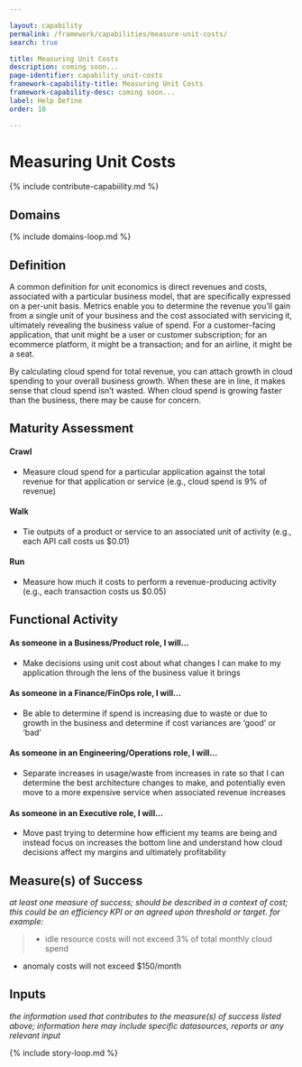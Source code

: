 ```yaml
---

layout: capability
permalink: /framework/capabilities/measure-unit-costs/
search: true

title: Measuring Unit Costs
description: coming soon...
page-identifier: capability_unit-costs
framework-capability-title: Measuring Unit Costs
framework-capability-desc: coming soon...
label: Help Define
order: 10

---
```


# Measuring Unit Costs

{% include contribute-capabiility.md %}

## Domains
<!-- _x-ref to the FinOps Domain(s) to which this Capability corresponds_ -->
{% include domains-loop.md %}


## Definition
A common definition for unit economics is direct revenues and costs, associated with a particular business model, that are specifically expressed on a per-unit basis. Metrics enable you to determine the revenue you’ll gain from a single unit of your business and the cost associated with servicing it, ultimately revealing the business value of spend. For a customer-facing application, that unit might be a user or customer subscription; for an ecommerce platform, it might be a transaction; and for an airline, it might be a seat.

By calculating cloud spend for total revenue, you can attach growth in cloud spending to your overall business growth. When these are in line, it makes sense that cloud spend isn’t wasted. When cloud spend is growing faster than the business, there may be cause for concern.



## Maturity Assessment
#### Crawl
- Measure cloud spend for a particular application against the total revenue for that application or service (e.g., cloud spend is 9% of revenue)

#### Walk
- Tie outputs of a product or service to an associated unit of activity (e.g., each API call costs us $0.01)

#### Run
- Measure how much it costs to perform a revenue-producing activity (e.g., each transaction costs us $0.05)




## Functional Activity
#### As someone in a Business/Product role, I will…
- Make decisions using unit cost about what changes I can make to my application through the lens of the business value it brings

#### As someone in a Finance/FinOps role, I will…
- Be able to determine if spend is increasing due to waste or due to growth in the business and determine if cost variances are ‘good’ or ‘bad’

#### As someone in an Engineering/Operations role, I will...
- Separate increases in usage/waste from increases in rate so that I can determine the best architecture changes to make, and potentially even move to a more expensive service when associated revenue increases

#### As someone in an Executive role, I will…
- Move past trying to determine how efficient my teams are being and instead focus on increases the bottom line and understand how cloud decisions affect my margins and ultimately profitability




## Measure(s) of Success
_at least one measure of success; should be described in a context of cost; this could be an efficiency KPI or an agreed upon threshold or target._
_for example:_
>* idle resource costs will not exceed 3% of total monthly cloud spend
* anomaly costs will not exceed $150/month



## Inputs
_the information used that contributes to the measure(s) of success listed above; information here may include specific datasources, reports or any relevant input_


<!-- ####### Real World Resources ####### -->

{% include story-loop.md %}
